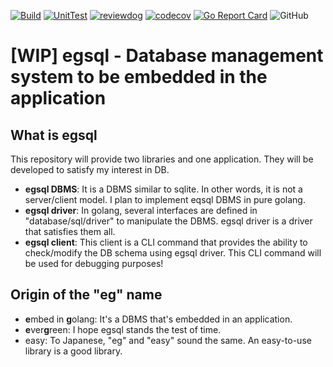 [![Build](https://github.com/nao1215/egsql/actions/workflows/build.yml/badge.svg)](https://github.com/nao1215/egsql/actions/workflows/build.yml)
[![UnitTest](https://github.com/nao1215/egsql/actions/workflows/unit_test.yml/badge.svg)](https://github.com/nao1215/egsql/actions/workflows/unit_test.yml)
[![reviewdog](https://github.com/nao1215/egsql/actions/workflows/reviewdog.yml/badge.svg)](https://github.com/nao1215/egsql/actions/workflows/reviewdog.yml)
[![codecov](https://codecov.io/gh/nao1215/egsql/branch/main/graph/badge.svg?token=eXJe7aqoCr)](https://codecov.io/gh/nao1215/egsql)
[![Go Report Card](https://goreportcard.com/badge/github.com/nao1215/egsql)](https://goreportcard.com/report/github.com/nao1215/egsql)
![GitHub](https://img.shields.io/github/license/nao1215/egsql)  
# [WIP] egsql - Database management system to be embedded in the application
## What is egsql
This repository will provide two libraries and one application. They will be developed to satisfy my interest in DB.

- **egsql DBMS**: It is a DBMS similar to sqlite. In other words, it is not a server/client model. I plan to implement eqsql DBMS in pure golang.
- **egsql driver**: In golang, several interfaces are defined in "database/sql/driver" to manipulate the DBMS. egsql driver is a driver that satisfies them all.
- **egsql client**: This client is a CLI command that provides the ability to check/modify the DB schema using egsql driver. This CLI command will be used for debugging purposes!


## Origin of the "eg" name
- **e**mbed in **g**olang: It's a DBMS that's embedded in an application.
- **e**ver**g**reen: I hope egsql stands the test of time.
- easy: To Japanese, "eg" and "easy" sound the same. An easy-to-use library is a good library.

